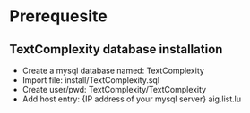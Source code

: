 # Prerequesite
## TextComplexity database installation
- Create a mysql database named: TextComplexity
- Import file: install/TextComplexity.sql
- Create user/pwd: TextComplexity/TextComplexity
- Add host entry: {IP address of your mysql server} aig.list.lu
  
